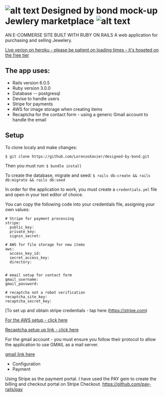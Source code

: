 [logo]: https://github.com/LorenzoXavier/designed-by-bond/blob/8fd46078a9c8e86d5f46aa0002dfa756a36ac58f/app/assets/images/favicon.ico "Logo"

# ![alt text][logo] Designed by bond mock-up Jewlery marketplace ![alt text][logo]

AN E-COMMERSE SITE BUILT WITH RUBY ON RAILS 
A web application for purchasing and selling Jewelery. 

[Live verion on heroku - please be patient on loading times - it's hoseted on the free tier](https://designed-by-bond.herokuapp.com)

## The app uses: 
* Rails version 6.0.5
* Ruby version 3.0.0
* Database -- postgresql
* Devise to handle users
* Stripe for payments 
* AWS for image storage when creating items 
* Recaptcha for the contact form - using a generic Gmail account to handle the email


## Setup
To clone localy and make changes:

``$ git clone https://github.com/LorenzoXavier/designed-by-bond.git``

Then you must run:
``$ bundle install``

To create the database, migrate and seed:
``$ rails db:create && rails db:migrate && rails db:seed``

In order for the application to work, you must create a ``credentials.yml`` file and open in your text editor of choice.

You can copy the following code into your credentials file, assigning your own values:

```
# Stripe for payment processing
stripe:
  public_key: 
  private_key: 
  signin_secret: 

# AWS for file storage for new items
aws:
  access_key_id: 
  secret_access_key: 
  directory: 


# email setup for contact form
gmail_username: 
gmail_password: 

# recaptcha not a robot verification
recaptcha_site_key: 
recaptcha_secret_key: 
```

[To set up and obtain stripe credentials - tap here (https://stripe.com)

[For the AWS setup - click here](https://aws.amazon.com/)

[Recaptcha setup up link - click here](https://developers.google.com/recaptcha)

For the gmail account - you must ensure you follow their protocol to allow the application to use GMAIL as a mail server.

[gmail link here](mail.google.com)



* Configuration
* Payment

Using Stripe as the payment portal. 
I have used the PAY gem to create the billing and checkout portal on Stripe Checkout.
https://github.com/pay-rails/pay

